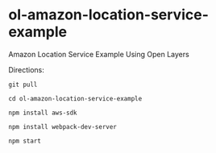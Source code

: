 # ol-amazon-location-service-example
Amazon Location Service Example Using Open Layers


Directions:

```
git pull

cd ol-amazon-location-service-example

npm install aws-sdk

npm install webpack-dev-server

npm start
```
